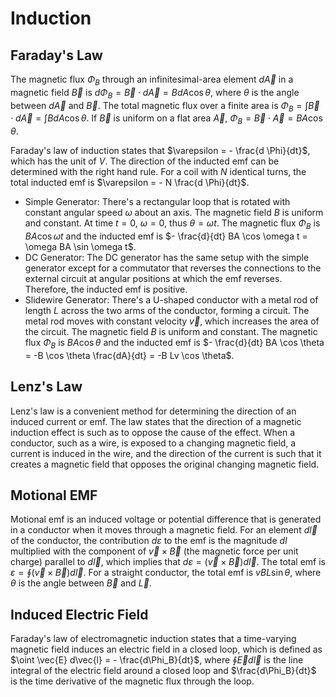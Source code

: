 # Induction

## Faraday's Law

The magnetic flux $\Phi_B$ through an infinitesimal-area element $d \vec{A}$ in a magnetic field $\vec{B}$ is $d \Phi_B = \vec{B} \cdot d \vec{A} = B dA \cos \theta$, where $\theta$ is the angle between $d \vec{A}$ and $\vec{B}$. The total magnetic flux over a finite area is $\Phi_B = \int \vec{B} \cdot d \vec{A} = \int B dA \cos \theta$. If $\vec{B}$ is uniform on a flat area $\vec{A}$, $\Phi_B = \vec{B} \cdot \vec{A} = BA \cos \theta$.

Faraday's law of induction states that $\varepsilon = - \frac{d \Phi}{dt}$, which has the unit of $V$. The direction of the inducted emf can be determined with the right hand rule. For a coil with $N$ identical turns, the total inducted emf is $\varepsilon = - N \frac{d \Phi}{dt}$.

- Simple Generator: There's a rectangular loop that is rotated with constant angular speed $\omega$ about an axis. The magnetic field $B$ is uniform and constant. At time $t = 0$, $\omega = 0$, thus $\theta = \omega t$. The magnetic flux $\Phi_B$ is $BA \cos \omega t$ and the inducted emf is $- \frac{d}{dt} BA \cos \omega t = \omega BA \sin \omega t$.
- DC Generator: The DC generator has the same setup with the simple generator except for a commutator that reverses the connections to the external circuit at angular positions at which the emf reverses. Therefore, the inducted emf is positive.
- Slidewire Generator: There's a U-shaped conductor with a metal rod of length $L$ across the two arms of the conductor, forming a circuit. The metal rod moves with constant velocity $\vec{v}$, which increases the area of the circuit. The magnetic field $B$ is uniform and constant. The magnetic flux $\Phi_B$ is $BA \cos \theta$ and the inducted emf is $- \frac{d}{dt} BA \cos \theta = -B \cos \theta \frac{dA}{dt} = -B Lv \cos \theta$.

## Lenz's Law

Lenz's law is a convenient method for determining the direction of an induced current or emf. The law states that the direction of a magnetic induction effect is such as to oppose the cause of the effect. When a conductor, such as a wire, is exposed to a changing magnetic field, a current is induced in the wire, and the direction of the current is such that it creates a magnetic field that opposes the original changing magnetic field.

## Motional EMF

Motional emf is an induced voltage or potential difference that is generated in a conductor when it moves through a magnetic field. For an element $d \vec{l}$ of the conductor, the contribution $d \varepsilon$ to the emf is the magnitude $dl$ multiplied with the component of $\vec{v} \times \vec{B}$ (the magnetic force per unit charge) parallel to $d \vec{l}$, which implies that $d \varepsilon = (\vec{v} \times \vec{B}) d \vec{l}$. The total emf is $\varepsilon = \oint (\vec{v} \times \vec{B}) d \vec{l}$. For a straight conductor, the total emf is $vBL \sin \theta$, where $\theta$ is the angle between $\vec{B}$ and $\vec{L}$.

## Induced Electric Field

Faraday's law of electromagnetic induction states that a time-varying magnetic field induces an electric field in a closed loop, which is defined as $\oint \vec{E} d\vec{l} = - \frac{d\Phi_B}{dt}$, where $\oint \vec{E} d\vec{l}$ is the line integral of the electric field around a closed loop and $\frac{d\Phi_B}{dt}$ is the time derivative of the magnetic flux through the loop.
